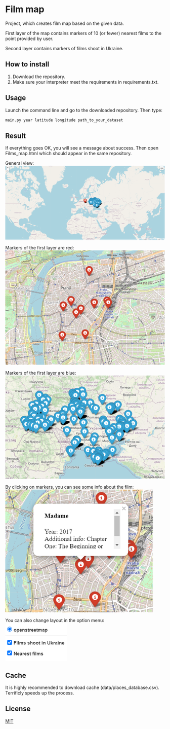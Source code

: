# Film map

Project, which creates film map based on the given data.

First layer of the map contains markers of 10 (or fewer) nearest films to the point provided by user.

Second layer contains markers of films shoot in Ukraine.

## How to install

1. Download the repository.
2. Make sure your interpreter meet the requirements in requirements.txt.
## Usage
Launch the command line and go to the downloaded repository. Then type:

```bash
main.py year latitude longitude path_to_your_dataset
```

## Result
If everything goes OK, you will see a message about success. Then open Films_map.html which should appear in the same repository.

General view:
<img src="screenshots/General_view.png" alt="general view"/>

Markers of the first layer are red:
<img src="screenshots/Nearest films.png" alt="red markers"/>

Markers of the first layer are blue:
<img src="screenshots/Ukraine.png" alt="blue markers"/>

By clicking on markers, you can see some info about the film:
<img src="screenshots/Markers content.png" alt="markers on-click"/>

You can also change layout in the option menu:
<img src="screenshots/Options.png" alt="option menu"/>
## Cache
It is highly recommended to download cache (data/places_database.csv). Terrificly speeds up the process.
## License
[MIT](LICENSE.txt)
